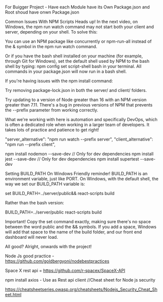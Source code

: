 For Buigger Project - Have each Module have its Own Package.json and Root shoud have onwn Package.json

Common Issues With NPM Scripts
Heads up! In the next video, on Windows, the npm run watch command may not start both your client and server, depending on your shell. To solve this:

You can use an NPM package like concurrently or npm-run-all instead of the & symbol in the npm run watch command.

Or if you have the bash shell installed on your machine (for example, through Git for Windows), set the default shell used by NPM to the bash shell by typing: npm config set script-shell bash in your terminal. All commands in your package.json will now run in a bash shell.

If you're having issues with the npm install command:

Try removing package-lock.json in both the server/ and client/ folders.

Try updating to a version of Node greater than 16 with an NPM version greater than 7.11. There's a bug in previous versions of NPM that prevents the --prefix parameter from working correctly.

What we're working with here is automation and specifically DevOps, which is often a dedicated role when working in a larger team of developers. It takes lots of practice and patience to get right!

"server_alternative": "npm run watch --prefix server",
"client_alternative": "npm run --prefix client",

npm install nodemon --save-dev // Only for dev dependencies
npm install jest --save-dev // Only for dev dependencies
npm install supertest --save-dev

Setting BUILD_PATH On Windows
Friendly reminder! BUILD_PATH is an environment variable, just like PORT. On Windows, with the default shell, the way we set our BUILD_PATH variable is:

set BUILD_PATH=../server/public&& react-scripts build

Rather than the bash version:

BUILD_PATH=../server/public react-scripts build

Important! Copy the set command exactly, making sure there's no space between the word public and the && symbols. If you add a space, Windows will add that space to the name of the build folder, and our front end dashboard will never load.

All good? Alright, onwards with the project!

Node Js good practice - https://github.com/goldbergyoni/nodebestpractices


Space X rest api = https://github.com/r-spacex/SpaceX-API

npm install axios - Use as Rest api client 
//Cheat sheet for Node js security

https://cheatsheetseries.owasp.org/cheatsheets/Nodejs_Security_Cheat_Sheet.html